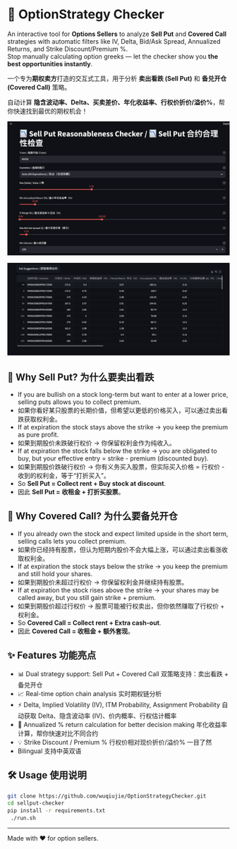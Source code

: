 # 🚀 OptionStrategy Checker

An interactive tool for **Options Sellers** to analyze **Sell Put** and **Covered Call** strategies with automatic filters like IV, Delta, Bid/Ask Spread, Annualized Returns, and Strike Discount/Premium %.  
Stop manually calculating option greeks — let the checker show you **the best opportunities instantly**.  

一个专为**期权卖方**打造的交互式工具，用于分析 **卖出看跌 (Sell Put)** 和 **备兑开仓 (Covered Call)** 策略。

自动计算 **隐含波动率、Delta、买卖差价、年化收益率、行权价折价/溢价%**，帮你快速找到最优的期权机会！

![Demo Screenshot](1.png)

![Demo Screenshot](2.png)


## 🤔 Why Sell Put? 为什么要卖出看跌
- If you are bullish on a stock long-term but want to enter at a lower price, selling puts allows you to collect premium.
- 如果你看好某只股票的长期价值，但希望以更低的价格买入，可以通过卖出看跌获取权利金。
- If at expiration the stock stays above the strike → you keep the premium as pure profit.
- 如果到期股价未跌破行权价 → 你保留权利金作为纯收入。
- If at expiration the stock falls below the strike → you are obligated to buy, but your effective entry = strike - premium (discounted buy).
- 如果到期股价跌破行权价 → 你有义务买入股票，但实际买入价格 = 行权价 - 收到的权利金，等于“打折买入”。
- So **Sell Put = Collect rent + Buy stock at discount**.
- 因此 **Sell Put = 收租金 + 打折买股票**。

## 🤔 Why Covered Call? 为什么要备兑开仓
- If you already own the stock and expect limited upside in the short term, selling calls lets you collect premium.
- 如果你已经持有股票，但认为短期内股价不会大幅上涨，可以通过卖出看涨收取权利金。
- If at expiration the stock stays below the strike → you keep the premium and still hold your shares.
- 如果到期股价未超过行权价 → 你保留权利金并继续持有股票。
- If at expiration the stock rises above the strike → your shares may be called away, but you still gain strike + premium.
- 如果到期股价超过行权价 → 股票可能被行权卖出，但你依然赚取了行权价 + 权利金。
- So **Covered Call = Collect rent + Extra cash-out**.
- 因此 **Covered Call = 收租金 + 额外套现**。

## ✨ Features 功能亮点
- 📊 Dual strategy support: Sell Put + Covered Call   双策略支持：卖出看跌 + 备兑开仓
- 📈 Real-time option chain analysis   实时期权链分析
- ⚡ Delta, Implied Volatility (IV), ITM Probability, Assignment Probability  自动获取 Delta、隐含波动率 (IV)、价内概率、行权估计概率
- 🎯 Annualized % return calculation for better decision making   年化收益率计算，帮你快速对比不同合约
- 💡 Strike Discount / Premium %   行权价相对现价折价/溢价% 一目了然
- Bilingual 支持中英双语

## 🛠️ Usage 使用说明
```bash
git clone https://github.com/wuqiujie/OptionStrategyChecker.git
cd sellput-checker
pip install -r requirements.txt
 ./run.sh
```



---

Made with ❤ for option sellers.
